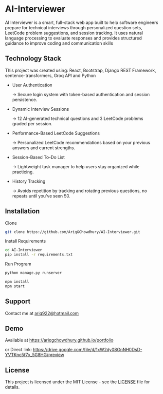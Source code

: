 # AI-Interviewer

AI Interviewer is a smart, full-stack web app built to help software engineers prepare for technical interviews through personalized question sets, LeetCode problem suggestions, and session tracking. It uses natural language processing to evaluate responses and provides structured guidance to improve coding and communication skills

## Technology Stack
This project was created using: React, Bootstrap, Django REST Framework, sentence-transformers, Groq API and Python

- User Authentication

   → Secure login system with token-based authentication and session persistence.

- Dynamic Interview Sessions
  
  → 12 AI-generated technical questions and 3 LeetCode problems graded per session.

- Performance-Based LeetCode Suggestions
  
  → Personalized LeetCode recommendations based on your previous answers and current strengths.

- Session-Based To-Do List
  
  → Lightweight task manager to help users stay organized while practicing.

- History Tracking
  
  → Avoids repetition by tracking and rotating previous questions, no repeats until you've seen 50.

## Installation

Clone
```bash
git clone https://github.com/AriqGChowdhury/AI-Interviewer.git

```
Install Requirements
```bash
cd AI-Interviewer
pip install -r requirements.txt
```
Run Program
```bash (Django server)
python manage.py runserver
```
```bash (React Frontend)
npm install
npm start
```

## Support

Contact me at ariq922@hotmail.com

## Demo

Available at https://ariqgchowdhury.github.io/portfolio

or Direct link: https://drive.google.com/file/d/1xW2dy08GnNH0DsD-YVTKnc5f7x_5G8HG/preview

## License

This project is licensed under the MIT License - see the [LICENSE](LICENSE) file for details.
